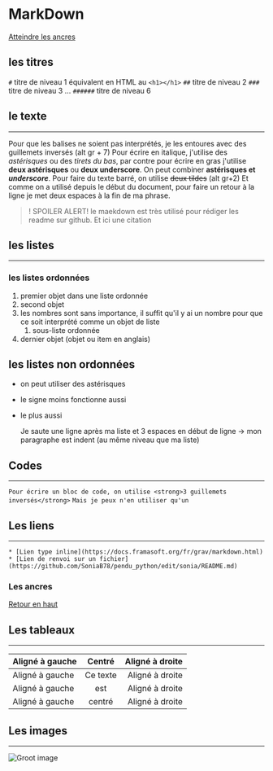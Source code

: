 MarkDown
========

<a id="top">
    
[Atteindre les ancres](#ancres)

## les titres

`#` titre de niveau 1 équivalent en HTML au  ```<h1></h1>```
`##` titre de niveau 2
`###` titre de niveau 3
...
`######` titre de niveau 6

## le texte
-----------
Pour que les balises ne soient pas interprétés, je les entoures avec des guillemets inversés (alt gr + 7)
Pour écrire en italique, j'utilise des *astérisques* ou des _tirets du bas_, par contre pour écrire en gras j'utilise **deux astérisques** ou __deux underscore__.
On peut combiner **astérisques et _underscore_**.
Pour faire du texte barré, on utilise ~~deux tildes~~ (alt gr+2)
Et comme on a utilisé depuis le début du document, pour faire un retour à la ligne je met deux espaces à la fin de ma phrase.

>!  SPOILER ALERT! le maekdown est très utilisé pour rédiger les readme sur github.
> Et ici une citation

## les listes
------------

### les listes ordonnées
1. premier objet dans une liste ordonnée
2. second objet
18. les nombres sont sans importance, il suffit qu'il y ai un nombre pour que ce soit interprété comme un objet de liste
    1. sous-liste ordonnée
4. dernier objet (objet ou item en anglais)

## les listes non ordonnées
* on peut utiliser des astérisques
- le signe moins fonctionne aussi
+ le plus aussi

   Je saute une ligne après ma liste et 3 espaces en début de ligne -> mon paragraphe est indent (au même niveau que ma liste)

## Codes
--------
```Pour écrire un bloc de code, on utilise <strong>3 guillemets inversés</strong>``` 
`Mais je peux n'en utiliser qu'un`

## Les liens
------------
    * [Lien type inline](https://docs.framasoft.org/fr/grav/markdown.html)
    * [Lien de renvoi sur un fichier](https://github.com/SoniaB78/pendu_python/edit/sonia/README.md)

### Les ancres
<a id="ancres">

[Retour en haut](#top)

## Les tableaux
---------------
|Aligné à gauche  | Centré          | Aligné à droite |
|:--------------  |:---------------:| ---------------:|
|Aligné à gauche  | Ce texte        | Aligné à droite |
|Aligné à gauche  | est             | Aligné à droite |
|Aligné à gauche  | centré          | Aligné à droite |

## Les images
-------------
![Groot image](https://media.giphy.com/media/R97jJCEGEmh0I/giphy.gif)